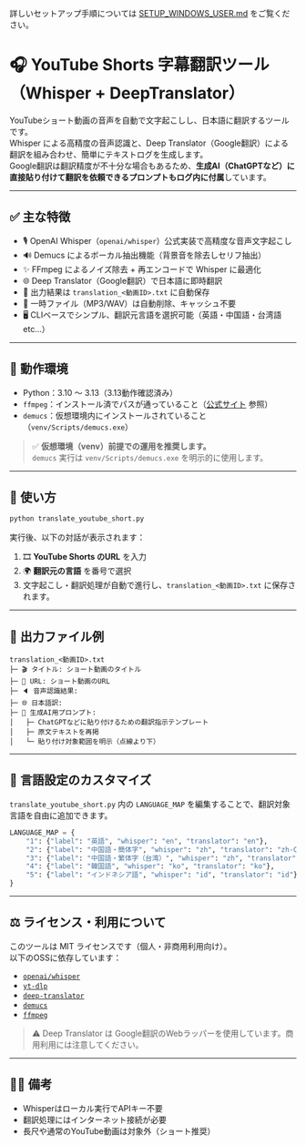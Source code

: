 詳しいセットアップ手順については [SETUP_WINDOWS_USER.md](./SETUP_WINDOWS_USER.md) をご覧ください。

# 🎧 YouTube Shorts 字幕翻訳ツール（Whisper + DeepTranslator）

YouTubeショート動画の音声を自動で文字起こしし、日本語に翻訳するツールです。  
Whisper による高精度の音声認識と、Deep Translator（Google翻訳）による翻訳を組み合わせ、簡単にテキストログを生成します。  
Google翻訳は翻訳精度が不十分な場合もあるため、**生成AI（ChatGPTなど）に直接貼り付けて翻訳を依頼できるプロンプトもログ内に付属**しています。

---

## ✅ 主な特徴

- 🎙 OpenAI Whisper（`openai/whisper`）公式実装で高精度な音声文字起こし
- 🔊 Demucs によるボーカル抽出機能（背景音を除去しセリフ抽出）
- ✨ FFmpeg によるノイズ除去 + 再エンコードで Whisper に最適化
- 🌐 Deep Translator（Google翻訳）で日本語に即時翻訳
- 📄 出力結果は `translation_<動画ID>.txt` に自動保存
- 🧹 一時ファイル（MP3/WAV）は自動削除、キャッシュ不要
- 🖥 CLIベースでシンプル、翻訳元言語を選択可能（英語・中国語・台湾語 etc...）

---

## 🧩 動作環境

- Python：3.10 ～ 3.13（3.13動作確認済み）
- `ffmpeg`：インストール済でパスが通っていること（[公式サイト](https://ffmpeg.org/download.html) 参照）
- `demucs`：仮想環境内にインストールされていること（`venv/Scripts/demucs.exe`）

> ✅ **仮想環境（venv）前提での運用を推奨します。**  
> `demucs` 実行は `venv/Scripts/demucs.exe` を明示的に使用します。

---

## 🚀 使い方

```bash
python translate_youtube_short.py
```

実行後、以下の対話が表示されます：

1. 🎞 **YouTube Shorts のURL** を入力  
2. 🌍 **翻訳元の言語** を番号で選択  
3. 文字起こし・翻訳処理が自動で進行し、`translation_<動画ID>.txt` に保存されます。

---

## 📁 出力ファイル例

```
translation_<動画ID>.txt
├─ 🎬 タイトル: ショート動画のタイトル
├─ 🔗 URL: ショート動画のURL
├─ 🔈 音声認識結果:
├─ 🌐 日本語訳:
├─ 📄 生成AI用プロンプト:
│   ├─ ChatGPTなどに貼り付けるための翻訳指示テンプレート
│   ├─ 原文テキストを再掲
│   └─ 貼り付け対象範囲を明示（点線より下）
```

---

## 🔧 言語設定のカスタマイズ

`translate_youtube_short.py` 内の `LANGUAGE_MAP` を編集することで、翻訳対象言語を自由に追加できます。

```python
LANGUAGE_MAP = {
    "1": {"label": "英語", "whisper": "en", "translator": "en"},
    "2": {"label": "中国語・簡体字", "whisper": "zh", "translator": "zh-CN"},
    "3": {"label": "中国語・繁体字（台湾）", "whisper": "zh", "translator": "zh-TW"},
    "4": {"label": "韓国語", "whisper": "ko", "translator": "ko"},
    "5": {"label": "インドネシア語", "whisper": "id", "translator": "id"},
}
```

---

## ⚖ ライセンス・利用について

このツールは MIT ライセンスです（個人・非商用利用向け）。  
以下のOSSに依存しています：

- [`openai/whisper`](https://github.com/openai/whisper)
- [`yt-dlp`](https://github.com/yt-dlp/yt-dlp)
- [`deep-translator`](https://github.com/nidhaloff/deep-translator)
- [`demucs`](https://github.com/facebookresearch/demucs)
- [`ffmpeg`](https://ffmpeg.org/)

> ⚠️ Deep Translator は Google翻訳のWebラッパーを使用しています。商用利用には注意してください。

---

## 🙋‍♂️ 備考

- Whisperはローカル実行でAPIキー不要
- 翻訳処理にはインターネット接続が必要
- 長尺や通常のYouTube動画は対象外（ショート推奨）